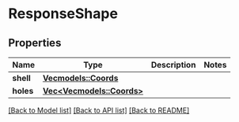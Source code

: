 # ResponseShape

## Properties
Name | Type | Description | Notes
------------ | ------------- | ------------- | -------------
**shell** | [**Vec<models::Coords>**](Coords.md) |  | 
**holes** | [**Vec<Vec<models::Coords>>**](array.md) |  | 

[[Back to Model list]](../README.md#documentation-for-models) [[Back to API list]](../README.md#documentation-for-api-endpoints) [[Back to README]](../README.md)


